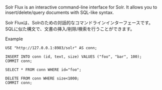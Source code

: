 Solr Flux is an interactive command-line interface for Solr. It allows you to insert/delete/query documents with SQL-like syntax.

Solr Fluxは、Solrのための対話的なコマンドラインインターフェースです。
SQLに似た構文で、文書の挿入/削除/検索を行うことができます。

Example
```
USE "http://127.0.0.1:8983/solr" AS conn;

INSERT INTO conn (id, text, size) VALUES ("foo", "bar", 100);
COMMIT conn;

SELECT * FROM conn WHERE id="foo";

DELETE FROM conn WHERE size<1000;
COMMIT conn;
```